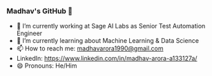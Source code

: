 ### Madhav's GitHub 👋
- 🔭 I’m currently working at Sage AI Labs as Senior Test Automation Engineer
- 🌱 I’m currently learning about Machine Learning & Data Science
- 📫 How to reach me: madhavarora1990@gmail.com
- LinkedIn: https://www.linkedin.com/in/madhav-arora-a133127a/
- 😄 Pronouns: He/Him
